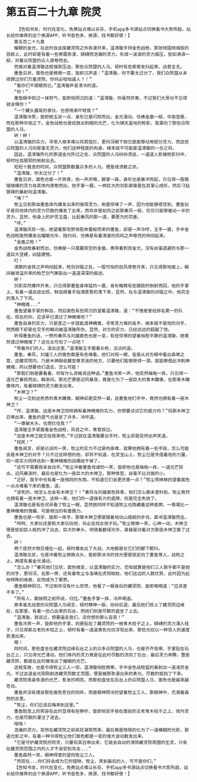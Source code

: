 # 第五百二十九章 院灵
        【告知书友，时代在变化，免费站点难以长存，手机app多书源站点切换看书大势所趋，站长给你推荐的这个换源APP，听书音色多、换源、找书都好使！】
       第五百二十九章
       耀眼的金光，在此时自这座藏灵院之外弥漫开来，温清璇手持金色战枪，那张倾国倾城般的容颜上，此时却是有着一些寒霜弥漫，磅礴而浩瀚的灵力，形成一波波的灵力威压，犹如涛浪一般，对着众院盟的众人席卷而去。
       而面对着温清璇这般强势压迫，那些众院盟的人马，顿时有些索索发抖起来，战意全无。
       墨鱼见状，面色也是微微一变，旋即沉声道：“温清璇，你不要太过分了，我们众院盟从未得罪过你们万凰灵院，你何必咄咄逼人？！”
       “看你们不顺眼而已。”温清璇声音清冷的道。
       “你！”
       墨鱼眼中掠过一抹怒气，旋即他阴沉的道：“温清璇，你虽然厉害，不过我们大哥也不见得就会惧你！”
       “一个藏头露尾的家伙，也想用来吓唬我？”
       温清璇冷笑，旋即她玉足一点，身形已是闪掠而出，金光涌动，仿佛金凰一般，华丽至极，而在那种华丽之下，金色战枪也是绽放出刺眼的光芒，化为铺天盖地的枪影，笼罩向了那些众院盟的人马。
       砰！砰！
       以温清璇的实力，寻常人根本难以将其阻拦，更何况眼下她已是能够动用部分灵力，而这些众院盟的人马则是毫无灵力，他们这种程度的肉身，根本就不可能是温清璇的一合之将。
       因此，温清璇所化的那道金光所过之处，众院盟的人马纷纷溃逃，一道道人影被枪影扫中，顿时吐血狼狈的倒射出去。
       短短十数息的时间，众院盟那数量众多的人马，便是成溃散之状。
       “温清璇，你太过分了！”
       墨鱼见状，面色也是一片铁青，他一声厉喝，脚掌一跺，身形也是暴冲而起，只见得一股极端强横的灵力自其体内席卷而出，他手掌一握，一柄巨大的剑影直接是在其掌心成形，然后刁钻狠辣的暴射向温清璇。
       “咦？”
       牧尘见到那自墨鱼体内爆发出来的强悍灵力，倒是惊咦了一声，因为他能够感觉到，墨鱼似乎是将他体内的灵力尽数的爆发了出来，而并非是如同之前那秦风一般，仅仅只能够催动一半的灵力，显然，他身上的护灵玉盘，比起秦风的那一道，要更为的完善。
       “哼。”
       温清璇凤目一抬，她望着那攻势快若奔雷般而来的墨鱼，却是一声冷哼，玉手一握，手中金色战枪陡然爆发出耀眼光华，隐约间，仿佛是有着清澈的凤鸣之声嘹亮的响彻起来。
       “金凰之枪！”
       金色战枪暴射而出，仿佛是一只展翼掠空的金凰，携带着刺目金光，没有丝毫退避的与那一道巨大坚硬，凶猛硬憾。
       叮！
       清脆的金铁之声响彻起来，枪剑对碰之处，一股可怕的劲风席卷开来，只见得那地面上，瞬间被泄溢开来的枪芒剑气撕裂出一道道深深的痕迹。
       砰！
       剑影突然爆炸开来，只见得那墨鱼身体猛的一震，身形略微有些踉跄的倒射而回，他的手掌上，有着一道血迹出现，鲜血顺着手指滴答答的落下来，显然，在与温清璇的对碰之中，他完全的落入了下风。
       “神魄难...”
       墨鱼望着手掌的鲜血，然后面色有些阴沉的望着温清璇，道：“不愧是曾经排名第一的队伍，现在的你，应该早已渡过了神魄难吧？”
       墨鱼自身的实力，只是差之一步就能渡神魄难，寻常灵力难的高手，根本就不是他的对手，然而眼下却是在交手的瞬间被温清璇所伤，显然，对方的实力，已经远远的超越了他。
       听得墨鱼的话，一旁的秦风与刘雄面色也是一变，有些惊惧的望着俏脸平静的温清璇，她竟然渡过神魄难了？这也太可怕了一点吧？
       “带着你们的人，滚出这里。”温清璇玉手握着长枪，淡淡的道。
       墨鱼，秦风，刘雄三人的面色都是有些难看，他们对视一眼，皆是从对方眼中看出森寒之意，这藏灵院内，乃是木神殿收藏至尊灵液的地方，只要他们能够获得一滴，就能够借此冲刺神魄难，所以想要他们退走，怎么可能！
       “那我们倒是要看看，你有什么资格说这种话。”墨鱼冷笑一声，他突然袖袍一挥，只见得一道光芒暴掠而出，瞬息间，那光芒便是迎风暴涨，竟是化为了一座巨大的青木雕像，在那青木雕像体内，有着磅礴的灵力散发出来。
       “木神卫？”
       牧尘一见到这熟悉的青木雕像，眼神却是突然一凝，这墨鱼他们手中，竟然也拥有着一座木神卫？
       “哼，温清璇，这座木神卫同样拥有着神魄难的实力，你想要试试它的威力吗？”将那木神卫召唤出来，墨鱼的底气也是足了许多，冷哼道。
       “一尊破木头，也想拦住我？”
       温清璇玉手紧握着金色战枪，凤目之中，寒意掠过。
       “这座木神卫就交给我来吧。”不过就在温清璇要出手时，牧尘却是突然出声笑道。
       “找死！”
       墨鱼闻言，却是讥讽的一笑，牧尘的实力不过是肉身难，就算他拥有着一些手段，怎么可能会是木神卫的对手？只不过这样想的他，却并不知道，在灵宝山上，牧尘已是凭借着他的力量，将一座实力同样达到一重神魄难的战偶给干掉了。
       “这可不需要我亲自动手。”牧尘冲着墨鱼戏谑的一笑，旋即他也是袖袍一挥，一道光芒掠出，迎风暴涨时，最后也是化为一座巨大的木神卫，那种体型，丝毫不比对面的小。
       “正好，我手中也有着一座相同的东西，不知道它们会更厉害一点？”牧尘笑眯眯的望着面色一点点难看下来的墨鱼，道。
       “该死的，他怎么也会有木神卫？！”秦风与刘雄面色铁青，他们怎么都未曾料到，牧尘竟然也拥有着一座木神卫，这样一来，他们的一道强有力的底牌，则是完全失效了。
       温清璇也是有些诧异看了牧尘一眼，显然她同样不知道牧尘也隐藏着这种底牌，一尊堪比一重神魄难的傀儡，可是相当的有震慑力。
       墨鱼也是一咬牙，旋即一挥手，那尊木神卫便是踏着地动山摇般的步伐，直冲温清璇而去。
       “呵呵，大家伙还是和大家伙玩吧，何必去找女孩子玩。”牧尘微微一笑，心神一动，木神卫便是犹如巨人般的冲了出去，巨大的拳头，伴随着碧绿光华，直接是对着对方那座木神卫轰了过去。
       砰！
       两个庞然大物交缠在一起，顿时爆发出了大战，大地都是在它们的脚下颤抖。
       温清璇见状，也是冲着牧尘微微点头，旋即那冰冷的目光便是锁定向了墨鱼等人，战枪之上，再度有着金光涌动。
       “怎么办？”秦风他们见状，面色微变，以温清璇的实力，恐怕就算是他们三人联手都不是她的对手，更何况，在那一旁，还有着牧尘与洛璃在虎视眈眈，他们这边的人数优势，此时因为此地特殊的缘故，反而成为了累赘。
       墨鱼眼神阴沉，不过倒并没有什么惊慌，他看了一眼身后的藏灵院，旋即喃喃道：“应该差不多了。”
       “所有人，都按照之前所说，归位。”墨鱼手掌一挥，冷声喝道。
       原本毫无战意的众院盟人马闻言，顿时精神一振，纷纷后退，最后他们掠上了藏灵院边缘处，在那里，有着一些凸出来的石台，而他们则是尽数的盘坐了上去。
       “温清璇，我说过，想要逼走我们，没你想的那么容易！”
       墨鱼冷笑一声，旋即他的手掌，则是贴在了藏灵院的一根青木柱子之上，磅礴的灵力涌入柱子，只见得那古老的木柱之上，顿时有着一道道青色光纹浮现出来，那些光纹以一种惊人的速度弥漫出来。
       喝！
       同时间，那些盘坐在藏灵院边缘石台之上的众多众院盟的人马，也是齐齐低喝，手掌贴在石台之上，只见得光芒涌动，他们体内的灵力竟是在此时尽数的流向了石台，最后灵力奔腾，整座藏灵院，都是在此时爆发出了耀眼的光芒。
       这般变故，也是令得牧尘三人一惊，温清璇俏脸微寒，手中金色战枪猛的暴射出一道凌厉金光，不过这道金光刚刚射进藏灵院数丈范围，便是被那弥漫出来的青光，尽数的抵挡了下来。
       藏灵院周身弥漫的光芒，愈发的明亮，而那些盘坐在石台上的众院盟人马，面色也是越来越苍白。
       墨鱼并没有理会那些面色苍白的同伴，而是眼神阴冷的望着牧尘三人，那眼神中，充满着森然的杀意。
       “牧尘，你们应该后悔来到这里。”
       墨鱼脸庞上的笑容在此时显得有些狰狞，旋即他双手按在面前的古老青木柱子之上，体内灵力，也是尽数的灌注了进去。
       嗡嗡！
       浩瀚的灵力，突然在藏灵院之前疯狂凝聚而来，最后竟是隐隐的化为了一道模糊的光影，那道光影之中，有着一种令得牧尘他们面色都是一变的强大波动散发出来。
       “它是守护藏灵院的院灵，只要将其召唤出来，它就会自动的清除藏灵院周围的生灵，只有在藏灵院范围之内的人才不会受到攻击...”
       墨鱼森然一笑，眼神得意的望向牧尘三人。
       “而现在...你们将会成为它的猎物，牧尘，笑到最后的人，可不是你们。”
       【告知书友，时代在变化，免费站点难以长存，手机app多书源站点切换看书大势所趋，站长给你推荐的这个换源APP，听书音色多、换源、找书都好使！】